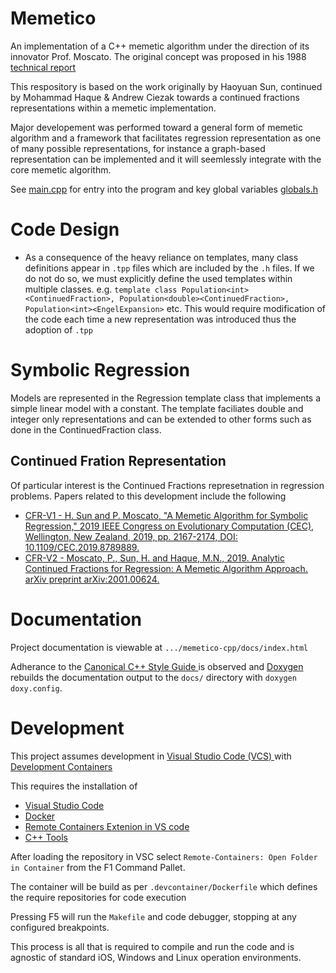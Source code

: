 # Memetico

An implementation of a C++ memetic algorithm under the direction of its innovator Prof. Moscato. The original concept was proposed in his 1988 <a href="https://citeseerx.ist.psu.edu/viewdoc/download?doi=10.1.1.27.9474&rep=rep1&type=pdf" target="_blank">technical report</a>

This respository is based on the work originally by Haoyuan Sun, continued by Mohammad Haque & Andrew Ciezak towards a continued fractions representations within a memetic implementation.

Major developement was performed toward a general form of memetic algorithm and a framework that facilitates regression representation as one of many possible representations, for instance a graph-based representation can be implemented and it will seemlessly integrate with the core memetic algorithm.

See [main.cpp](./main_8cpp.html) for entry into the program and key global variables [globals.h](./globals_8h.html)

# Code Design

- As a consequence of the heavy reliance on templates, many class definitions appear in `.tpp` files which are included by the `.h` files. If we do not do so, we must explicitly define the used templates within multiple classes. e.g. `template class Population<int><ContinuedFraction>, Population<double><ContinuedFraction>, Population<int><EngelExpansion>` etc. This would require modification of the code each time a new representation was introduced thus the adoption of `.tpp` 

# Symbolic Regression

Models are represented in the Regression template class that implements a simple linear model with a constant. The template faciliates double and integer only representations and can be extended to other forms such as done in the ContinuedFraction class.

## Continued Fration Representation

Of particular interest is the Continued Fractions represetnation in regression problems. Papers related to this development include the following

* <a href="https://ieeexplore.ieee.org/abstract/document/8789889/" target="_blank"> CFR-V1 - H. Sun and P. Moscato, "A Memetic Algorithm for Symbolic Regression," 2019 IEEE Congress on Evolutionary Computation (CEC), Wellington, New Zealand, 2019, pp. 2167-2174, DOI: 10.1109/CEC.2019.8789889.</a>
* <a href="https://arxiv.org/abs/2001.00624" target="_blank"> CFR-V2 - Moscato, P., Sun, H. and Haque, M.N., 2019. Analytic Continued Fractions for Regression: A Memetic Algorithm Approach. arXiv preprint arXiv:2001.00624. </a>

# Documentation

Project documentation is viewable at `.../memetico-cpp/docs/index.html`

Adherance to the <a href="https://people.canonical.com/~msawicz/guides/c++/cppguide.html" target="_blank"> Canonical C++ Style Guide </a> is observed and <a href="https://www.doxygen.nl/index.html" target="_blank"> Doxygen </a> rebuilds the documentation output to the `docs/` directory with `doxygen doxy.config`. 

# Development

This project assumes development in <a href="https://code.visualstudio.com/" target="_blank"> Visual Studio Code (VCS) </a> with <a href="https://code.visualstudio.com/docs/remote/containers" target="_blank"> Development Containers </a>

This requires the installation of
* <a href="https://code.visualstudio.com/" target="_blank"> Visual Studio Code </a>
* <a href="https://www.docker.com/" target="_blank"> Docker </a>
* <a href="https://marketplace.visualstudio.com/items?itemName=ms-vscode-remote.remote-containers" target="_blank"> Remote Containers Extenion in VS code </a>
* <a href="https://marketplace.visualstudio.com/items?itemName=ms-vscode.cpptools" target="_blank"> C++ Tools </a>

After loading the repository in VSC select `Remote-Containers: Open Folder in Container` from the F1 Command Pallet.

The container will be build as per `.devcontainer/Dockerfile` which defines the require repositories for code execution

Pressing F5 will run the `Makefile` and code debugger, stopping at any configured breakpoints.

This process is all that is required to compile and run the code and is agnostic of standard iOS, Windows and Linux operation environments.
